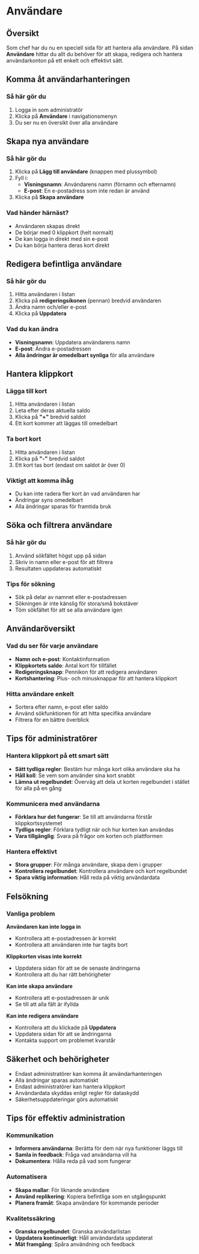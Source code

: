 # Användare

## Översikt

Som chef har du nu en speciell sida för att hantera alla användare. På sidan **Användare** hittar du allt du behöver för att skapa, redigera och hantera användarkonton på ett enkelt och effektivt sätt.

## Komma åt användarhanteringen

### Så här gör du
1. Logga in som administratör
2. Klicka på **Användare** i navigationsmenyn
3. Du ser nu en översikt över alla användare

## Skapa nya användare

### Så här gör du
1. Klicka på **Lägg till användare** (knappen med plussymbol)
2. Fyll i:
   - **Visningsnamn**: Användarens namn (förnamn och efternamn)
   - **E-post**: En e-postadress som inte redan är använd
3. Klicka på **Skapa användare**

### Vad händer härnäst?
- Användaren skapas direkt
- De börjar med 0 klippkort (helt normalt)
- De kan logga in direkt med sin e-post
- Du kan börja hantera deras kort direkt

## Redigera befintliga användare

### Så här gör du
1. Hitta användaren i listan
2. Klicka på **redigeringsikonen** (pennan) bredvid användaren
3. Ändra namn och/eller e-post
4. Klicka på **Uppdatera**

### Vad du kan ändra
- **Visningsnamn**: Uppdatera användarens namn
- **E-post**: Ändra e-postadressen
- **Alla ändringar är omedelbart synliga** för alla användare

## Hantera klippkort

### Lägga till kort
1. Hitta användaren i listan
2. Leta efter deras aktuella saldo
3. Klicka på **"+"** bredvid saldot
4. Ett kort kommer att läggas till omedelbart

### Ta bort kort
1. Hitta användaren i listan
2. Klicka på **"-"** bredvid saldot
3. Ett kort tas bort (endast om saldot är över 0)

### Viktigt att komma ihåg
- Du kan inte radera fler kort än vad användaren har
- Ändringar syns omedelbart
- Alla ändringar sparas för framtida bruk

## Söka och filtrera användare

### Så här gör du
1. Använd sökfältet högst upp på sidan
2. Skriv in namn eller e-post för att filtrera
3. Resultaten uppdateras automatiskt

### Tips för sökning
- Sök på delar av namnet eller e-postadressen
- Sökningen är inte känslig för stora/små bokstäver
- Töm sökfältet för att se alla användare igen

## Användaröversikt

### Vad du ser för varje användare
- **Namn och e-post**: Kontaktinformation
- **Klippkortets saldo**: Antal kort för tillfället
- **Redigeringsknapp**: Pennikon för att redigera användaren
- **Kortshantering**: Plus- och minusknappar för att hantera klippkort

### Hitta användare enkelt
- Sortera efter namn, e-post eller saldo
- Använd sökfunktionen för att hitta specifika användare
- Filtrera för en bättre överblick

## Tips för administratörer

### Hantera klippkort på ett smart sätt
- **Sätt tydliga regler**: Bestäm hur många kort olika användare ska ha
- **Håll koll**: Se vem som använder sina kort snabbt
- **Lämna ut regelbundet**: Överväg att dela ut korten regelbundet i stället för alla på en gång

### Kommunicera med användarna
- **Förklara hur det fungerar**: Se till att användarna förstår klippkortssystemet
- **Tydliga regler**: Förklara tydligt när och hur korten kan användas
- **Vara tillgänglig**: Svara på frågor om korten och plattformen

### Hantera effektivt
- **Stora grupper**: För många användare, skapa dem i grupper
- **Kontrollera regelbundet**: Kontrollera användare och kort regelbundet
- **Spara viktig information**: Håll reda på viktig användardata

## Felsökning

### Vanliga problem
**Användaren kan inte logga in**
- Kontrollera att e-postadressen är korrekt
- Kontrollera att användaren inte har tagits bort

**Klippkorten visas inte korrekt**
- Uppdatera sidan för att se de senaste ändringarna
- Kontrollera att du har rätt behörigheter

**Kan inte skapa användare**
- Kontrollera att e-postadressen är unik
- Se till att alla fält är ifyllda

**Kan inte redigera användare**
- Kontrollera att du klickade på **Uppdatera**
- Uppdatera sidan för att se ändringarna
- Kontakta support om problemet kvarstår

## Säkerhet och behörigheter

- Endast administratörer kan komma åt användarhanteringen
- Alla ändringar sparas automatiskt
- Endast administratörer kan hantera klippkort
- Användardata skyddas enligt regler för dataskydd
- Säkerhetsuppdateringar görs automatiskt

## Tips för effektiv administration

### Kommunikation
- **Informera användarna**: Berätta för dem när nya funktioner läggs till
- **Samla in feedback**: Fråga vad användarna vill ha
- **Dokumentera**: Hålla reda på vad som fungerar

### Automatisera
- **Skapa mallar**: För liknande användare
- **Använd replikering**: Kopiera befintliga som en utgångspunkt
- **Planera framåt**: Skapa användare för kommande perioder

### Kvalitetssäkring
- **Granska regelbundet**: Granska användarlistan
- **Uppdatera kontinuerligt**: Håll användardata uppdaterat
- **Mät framgång**: Spåra användning och feedback
